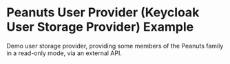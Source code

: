 # Peanuts User Provider (Keycloak User Storage Provider) Example

Demo user storage provider, providing some members of the Peanuts family in a read-only mode, via an external API.
